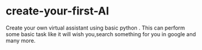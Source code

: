 # create-your-first-AI
Create your own virtual assistant using basic python . This can perform some basic task like it will wish you,search something for you in google and many more.   
